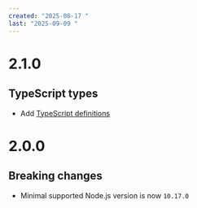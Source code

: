 ```yaml
---
created: "2025-08-17 "
last: "2025-09-09 "
---
```

# 2.1.0

## TypeScript types

- Add [TypeScript definitions](main.d.ts)

# 2.0.0

## Breaking changes

- Minimal supported Node.js version is now `10.17.0`
